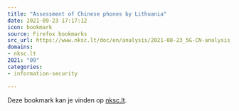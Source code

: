 ```yaml
---
title: "Assessment of Chinese phones by Lithuania"
date: 2021-09-23 17:17:12
icon: bookmark
source: Firefox bookmarks
src_url: https://www.nksc.lt/doc/en/analysis/2021-08-23_5G-CN-analysis_env3.pdf
domains:
- nksc.lt
2021: "09"
categories:
- information-security

---
```

Deze bookmark kan je vinden op [nksc.lt](https://www.nksc.lt/doc/en/analysis/2021-08-23_5G-CN-analysis_env3.pdf).
